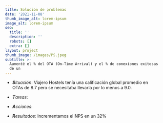 ```yaml
---
title: Solución de problemas
date: '2021-11-08'
thumb_image_alt: lorem-ipsum
image_alt: lorem-ipsum
seo:
  title: ''
  description: ''
  robots: []
  extra: []
layout: project
thumb_image: /images/PS.jpeg
subtitle: >-
  Aumenté el % del OTA (On-Time Arrival) y el % de conexiones exitosas a través
  de un
---
```

*   ***S**ituación*: Viajero Hostels tenía una calificación global promedio en OTAs de 8.7 pero se necesitaba llevarla por lo menos a 9.0.

*   ***T**areas*:

*   ***A**cciones*:

*   ***R**esultados*: Incrementamos el NPS en un 32%
